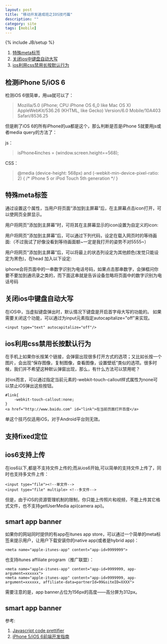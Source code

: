 ```yaml
---
layout: post
title: "移动开发速成班之IOS技巧篇"
description: ""
category: site
tags: [mobile]
---
```

{% include JB/setup %}

<ol class="directory">
	<li>
		<a href="#metas">
			特殊meta标签
		</a>
	</li>
	<li>
		<a href="#autoCapitalize">
			关闭ios中键盘自动大写
		</a>
	</li>
	<li>
		<a href="#touchCallout">
			ios利用css禁用长按默认行为
		</a>
	</li>
	

</ol>
<h2 id="detect">检测iPhone 5/iOS 6</h2>

检测iOS 6很简单，用ua就可以了：

>Mozilla/5.0 (iPhone; CPU iPhone OS 6_0 like Mac OS X) AppleWebKit/536.26 (KHTML, like Gecko) Version/6.0 Mobile/10A403 Safari/8536.25

但是刷了iOS 6的所有iPhone的ua都是这个，那么判断是否是iPhone 5就要用js或者media query的方法了：

js：

>isPhone4inches = (window.screen.height==568);

CSS：

>@media (device-height: 568px) and (-webkit-min-device-pixel-ratio: 2) {
>/* iPhone 5 or iPod Touch 5th generation */
>}

<h2 id="metas">特殊meta标签</h2>

通过设置这个属性，当用户将页面“添加到主屏幕”后，在主屏幕点击icon打开，可以使网页全屏显示。
	<meta content="yes" name="apple-mobile-web-app-capable" />
	
用户将网页“添加到主屏幕”时，可将其在主屏幕显示的icon设置为自定义的icon:
	<link rel = "apple-touch-icon"  href = "/custom_icon.png" />

用户将网页“添加到主屏幕”后，可以通过下列代码，设定在载入网页时的等待画面:（不过我试了好像没看到等待画面额~一定是我打开的姿势不对5555~）
	<link rel = "apple-touch-startup-image"  href = "/startup.png" >

用户将网页“添加到主屏幕”后，可以将最上的状态列设定为其他颜色(发觉只能设定为黑色)，在head 加入以下设定:	
	<meta content="black" name="apple-mobile-web-app-status-bar-style" />

iphone会将页面中的一串数字识别为电话号码，如果点击那串数字，会弹框问你要不要加到通讯录之类的，而下面这串就是告诉设备忽略将页面中的数字识别为电话号码	
	<meta content="telephone=no" name="format-detection" />
			
<h2 id="autoCapitalize">关闭ios中键盘自动大写</h2>

在iOS中，当虚拟键盘弹出时，默认情况下键盘是开启首字母大写的功能的。 如果需要关闭这个功能，可以通过为input元素指定autocapitalize="off"来实现。

	<input type="text" autocapitalize="off"/>
	
<h2 id="touchCallout">ios利用css禁用长按默认行为</h2>

在手机上如果你长按某个链接，会弹窗出现很多打开方式的选项；又比如长按一个图片，会出现“保存图像，复制图像，查看图像，设置壁纸”类似的选项。很多时候，我们并不希望这种默认弹窗出现，那么，有什么方法可以禁用呢？

对ios而言，可以通过指定当前元素的-webkit-touch-callout样式属性为none可以禁止iOS弹出这些按钮。

	#link{
		-webkit-touch-callout:none;
	}
	<a href="http://www.baidu.com" id="link">在当前页面打开百度</a>
	
单这个技巧仅适用iOS，对于Android平台则无效。


<h2 id="fixed">支持fixed定位</h2>

<h2 id="upload">ios6支持上传</h2>
在ios6以下,都是不支持文件上传的;而从ios6开始,可以简单的支持文件上传了，同时也支持多文件上传：

	<input type="file"><!--单文件-->
	<input type="file" multiple> <!--多文件-->
但是，由于iOS的资源管理机制的限制，你只能上传照片和视频，不能上传其它格式文件，也不支持getUserMedia api(camera api)。

<h2 id="banner">smart app banner</h2>
如果你的网站同时提供的有app在itunes app store，可以通过一个简单的meta标签来提示用户，让用户下载安装你的native app(或者是hybrid app)：

	<meta name="apple-itunes-app" content="app-id=9999999">

也支持itunes affiliate program（推广联盟）：

	<meta name="apple-itunes-app" content="app-id=9999999, app-argument=xxxxxx">
	<meta name="apple-itunes-app" content="app-id=9999999, app-argument=xxxxxx, affiliate-data=partnerId=99&siteID=XXXX">

需要注意的是，app banner占位为156px的高度——高分屏为312px。

<h2 id="f-">smart app banner</h2>

参考:
1. [Javascript code prettifier](http://google-code-prettify.googlecode.com/svn/trunk/README.html) 
2. [iPhone 5/iOS 6前端开发指南](http://www.qianduan.net/iphone5ios6-front-end-development-guide.html)













